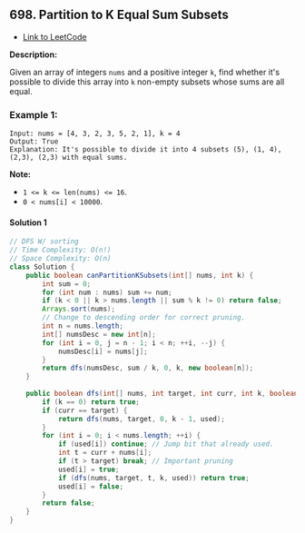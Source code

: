 ## 698. Partition to K Equal Sum Subsets

- [Link to LeetCode](https://leetcode.com/problems/partition-to-k-equal-sum-subsets/)

**Description:**



Given an array of integers `nums` and a positive integer `k`, find whether it's possible to divide this array into `k` non-empty subsets whose sums are all equal.



<!-- tabs:start -->

### **Example 1:**

```
Input: nums = [4, 3, 2, 3, 5, 2, 1], k = 4
Output: True
Explanation: It's possible to divide it into 4 subsets (5), (1, 4), (2,3), (2,3) with equal sums.
```

<!-- tabs:end -->



**Note:**

- `1 <= k <= len(nums) <= 16`.
- `0 < nums[i] < 10000`.



<!-- tabs:start -->

#### **Solution 1**



```java
// DFS W/ sorting
// Time Complexity: O(n!)
// Space Complexity: O(n)
class Solution {
    public boolean canPartitionKSubsets(int[] nums, int k) {
        int sum = 0;
        for (int num : nums) sum += num;
        if (k < 0 || k > nums.length || sum % k != 0) return false;
        Arrays.sort(nums);
        // Change to descending order for correct pruning.
        int n = nums.length;
        int[] numsDesc = new int[n];
        for (int i = 0, j = n - 1; i < n; ++i, --j) {
            numsDesc[i] = nums[j];
        }
        return dfs(numsDesc, sum / k, 0, k, new boolean[n]);
    }
    
    public boolean dfs(int[] nums, int target, int curr, int k, boolean[] used) {
        if (k == 0) return true;
        if (curr == target) {
            return dfs(nums, target, 0, k - 1, used);
        }
        for (int i = 0; i < nums.length; ++i) {
            if (used[i]) continue; // Jump bit that already used.
            int t = curr + nums[i];
            if (t > target) break; // Important pruning
            used[i] = true;
            if (dfs(nums, target, t, k, used)) return true;
            used[i] = false;
        }
        return false;
    }
}
```




<!-- tabs:end -->




